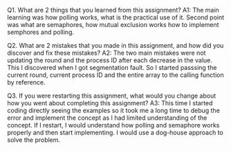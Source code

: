Q1. What are 2 things that you learned from this assignment?
A1: The main learning was how polling works, what is the practical use of it. Second point was what are semaphores, how mutual exclusion works
    how to implement semphores and polling.

Q2. What are 2 mistakes that you made in this assignment, and how did you discover and fix these mistakes?
A2: The two main mistakes were not updating the round and the process ID after each decrease in the value. This I discovered when I got 
    segmentation fault. So I started passsing the current round, current process ID and the entire array to the calling function by reference.

Q3. If you were restarting this assignment, what would you change about how you went about completing this assignment?
A3: This time I started coding directly seeing the examples so it took me a long time to debug the error and implement the concept as 
    I had limited understanding of the concept. If I restart, I would understand how polling and semaphore works properly and then start 
    implementing. I would use a dog-house approach to solve the problem.
